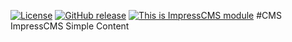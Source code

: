 [![License](https://img.shields.io/github/license/ImpressCMS/impresscms-module-cms.svg?maxAge=2592000)](License.txt) 
	[![GitHub release](https://img.shields.io/github/release/ImpressCMS/impresscms-module-cms.svg?maxAge=2592000)](https://github.com/ImpressCMS/impresscms-module-cms/releases) 
		[![This is ImpressCMS module](https://img.shields.io/badge/ImpressCMS-module-F3AC03.svg?maxAge=2592000)](http://impresscms.org)
#CMS
ImpressCMS Simple Content
